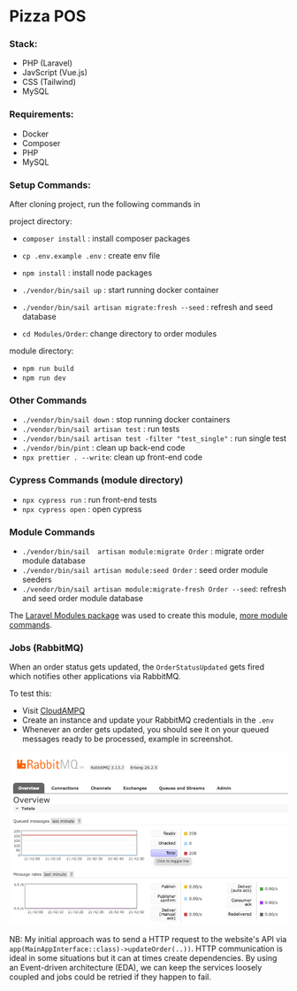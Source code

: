 # Pizza POS

### Stack:
- PHP (Laravel)
- JavScript (Vue.js)
- CSS (Tailwind)
- MySQL


### Requirements:
- Docker
- Composer
- PHP
- MySQL


### Setup Commands:
After cloning project, run the following commands in

project directory:
- `composer install` : install composer packages
- `cp .env.example .env` : create env file
- `npm install` : install node packages
- `./vendor/bin/sail up` : start running docker container
- `./vendor/bin/sail artisan migrate:fresh --seed` : refresh and seed database

- `cd Modules/Order`: change directory to order modules

module directory:
- `npm run build`
- `npm run dev`


### Other Commands
- `./vendor/bin/sail down` : stop running docker containers
- `./vendor/bin/sail artisan test` : run tests
- `./vendor/bin/sail artisan test -filter "test_single"` : run single test
- `./vendor/bin/pint` : clean up back-end code
- `npx prettier . --write`: clean up front-end code


### Cypress Commands (module directory)
- `npx cypress run` : run front-end tests
- `npx cypress open` : open cypress


###  Module Commands
- `./vendor/bin/sail  artisan module:migrate Order` : migrate order module database
- `./vendor/bin/sail artisan module:seed Order` : seed order module seeders
- `./vendor/bin/sail artisan module:migrate-fresh Order --seed`: refresh and seed order module database

The [Laravel Modules package](https://github.com/nWidart/laravel-modules) was used to create this module, [more module commands](https://laravelmodules.com/docs/v11/artisan-commands#module-migrate).

###  Jobs (RabbitMQ)

When an order status gets updated, the `OrderStatusUpdated` gets fired which notifies other applications via RabbitMQ.

To test this:
- Visit [CloudAMPQ](https://customer.cloudamqp.com/login)
- Create an instance and update your RabbitMQ credentials in the `.env`
- Whenever an order gets updated, you should see it on your queued messages ready to be processed, example in screenshot.

![readme.png](readme.png)

NB: My initial approach was to send a HTTP request to the website's API via `app(MainAppInterface::class)->updateOrder(..))`.
HTTP communication is ideal in some situations but it can at times create dependencies. By using an Event-driven architecture (EDA),
we can keep the services loosely coupled and jobs could be retried if they happen to fail.
